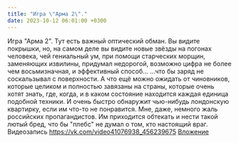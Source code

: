 ```yaml
---
title: "Игра \"Арма 2\"."
date: 2023-10-12 06:01:00 +0300
---
```


Игра "Арма 2".
Тут есть важный оптический обман. Вы видите покрышки, но, на самом деле вы видите новые звёзды на погонах человека, чей гениальный ум, при помощи старческих морщин, заменяющих извилины, придумал недорогой, возможно цифра не более чем восьмизначная, и эффективный способ...
...что бы заряд не соскальзывал с поверхности.
А что ещё можно ожидать от чиновников, которые целиком и полностью завязаны на страны, которые очень хотят знать, где, когда, и в каком состояние находится каждая единица подобной техники. И очень быстро обнаружит чью-нибудь лондонскую квартирку, если им что-то не понравится.
Мне, даже, немного жаль российских пропагандистов. Им приходится обтекать и нести такой лютый бред, что бы "плебс" не думал о том, кто настоящий враг.
Видеозапись
<a class="vk-attach" href="https://vk.com/video41076938_456239675">https://vk.com/video41076938_456239675</a>
<a class="vk-attach" href="https://vk.com/video41076938_456239675">Вложение</a>
